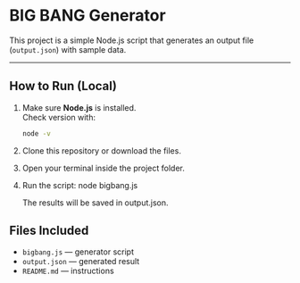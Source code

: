 # BIG BANG Generator

This project is a simple Node.js script that generates an output file (`output.json`) with sample data.

---

## How to Run (Local)

1. Make sure **Node.js** is installed.  
   Check version with:
   ```bash
   node -v

2. Clone this repository or download the files.

3. Open your terminal inside the project folder.

4. Run the script:
   node bigbang.js

   The results will be saved in output.json.

## Files Included

- `bigbang.js` — generator script  
- `output.json` — generated result  
- `README.md` — instructions  




